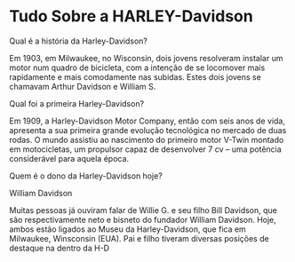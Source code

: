 <h1>Tudo Sobre a HARLEY-Davidson</h1>
    
   <p> Qual é a história da Harley-Davidson?</p>
   
Em 1903, em Milwaukee, no Wisconsin, dois jovens resolveram instalar um motor num quadro de bicicleta, com a intenção de se locomover mais rapidamente e mais comodamente nas subidas. Estes dois jovens se chamavam Arthur Davidson e William S.

   <p> Qual foi a primeira Harley-Davidson?</p>
   
Em 1909, a Harley-Davidson Motor Company, então com seis anos de vida, apresenta a sua primeira grande evolução tecnológica no mercado de duas rodas. O mundo assistiu ao nascimento do primeiro motor V-Twin montado em motocicletas, um propulsor capaz de desenvolver 7 cv – uma potência considerável para aquela época.



<p> Quem é o dono da Harley-Davidson hoje?</p>
     

William Davidson

Muitas pessoas já ouviram falar de Willie G. e seu filho Bill Davidson, que são respectivamente neto e bisneto do fundador William Davidson. Hoje, ambos estão ligados ao Museu da Harley-Davidson, que fica em Milwaukee, Winsconsin (EUA). Pai e filho tiveram diversas posições de destaque na dentro da H-D
